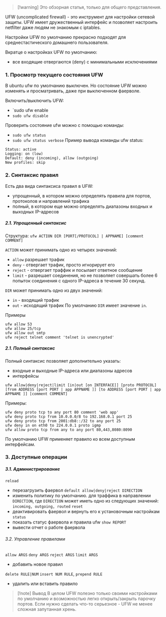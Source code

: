 >[!warning] Это обзорная статья, только для общего представления.

UFW (uncomplicated firewall) - это инструмент для настройки сетевой защиты. UFW имеет дружественный интерфейс и позволяет настроить netfilter даже людям не знакомым с iptables.

Настройки UFW по умолчанию прекрасно подходят для среднестастического домашнего пользователя.

Вкратце о настройках UFW по умолчанию:
- все входящие отвергаются (deny) с минимальными исключениями

### 1. Просмотр текущего состояния UFW

В ubuntu ufw по умолчанию выключен. Но состояние UFW можно изменять и просматривать, даже при выключенном фаерволе.

Включить/выключить UFW:
- `sudo ufw enable
- `sudo ufw disable`

Проверить состояние ufw можно с помощью команды: 
- `sudo ufw status`
- `sudo ufw status verbose`
Пример вывода команды ufw status:
```
Status: active
Logging: on (low)
Default: deny (incoming), allow (outgoing)
New profiles: skip
```

### 2. Cинтаксис правил

Есть два вида синтаксиса правил в UFW:
- упрощенный, в котором можно определять правила для портов, протоколов и направлений трафика
- полный, в котором еще можно определять диапазоны входных и выходных IP-адресов

##### 2.1. Упрощенный синтаксис

Структура:
`ufw ACTION DIR [PORT[/PROTOCOL] | APPNAME] [comment COMMENT]`

`ACTION` может принимать одно из четырех значений:
- `allow` разрешает трафик
- `deny` - отвергает трафик, просто игнорирует его
- `reject` - отвергает траффик и посылает ответное сообщение
- `limit` - разрешает соединения, но не позволяет совершать более 6 попыток соединения с одного IP-адреса в течение 30 секунд.

`DIR` может принимать одно из двух значений:
- `in` - входящий трафик
- `out` - исходящий трафик
По умолчанию `DIR` имеет значение `in`.

Примеры
```
ufw allow 53
ufw allow 25/tcp
ufw allow out smtp
ufw reject telnet comment 'telnet is unencrypted'
```

##### 2.1. Полный синтаксис

Полный синтаксис позволяет дополнительно указать:
- входные и выходные IP-адреса или диапазоны адресов
- интерфейсы

`ufw allow|deny|reject|limit [in|out [on INTERFACE]] [proto PROTOCOL] [from ADDRESS [port PORT | app APPNAME ]] [to ADDRESS [port PORT | app APPNAME ]] [comment COMMENT]`

Примеры:
```
ufw deny proto tcp to any port 80 comment 'web app'
ufw deny proto tcp from 10.0.0.0/8 to 192.168.0.1 port 25
ufw deny proto tcp from 2001:db8::/32 to any port 25
ufw deny in on eth0 to 224.0.0.1 proto igmp
ufw allow proto tcp from any to any port 80,443,8080:8090
```

По умолчанию UFW применяет правило ко всем доступным интерфейсам.

### 3. Доступные операции

##### 3.1. Администрирование

`reload`
- перезагрузить фаервол
`default allow|deny|reject DIRECTION`
- изменить политику по умолчанию. для траффика в направлении `DIRECTION`, где `DIRECTION` может иметь одно из следующих значений: `incoming, outgoing, routed`
`reset` 
- деактивировать фаервол и вернуть его к установочным настройкам
`status`
-  показать статус фаервола и правила ufw
`show REPORT`
- вывести отчет о работе фаервола

###### 3.2. Управление правилами

`allow ARGS`
`deny ARGS`
`reject ARGS`
`limit ARGS`
- добавить новое правил

`delete RULE|NUM`
`insert NUM RULE`,
`prepend RULE`
- удалить или вставить правило

>[!note] Вывод
>В целом UFW полезно только своими настройками по умолчанию и возможностью легко открыть/закрыть парочку портов. Если нужно сделать что-то серьезное - UFW не менее сложная запутанная хрень.